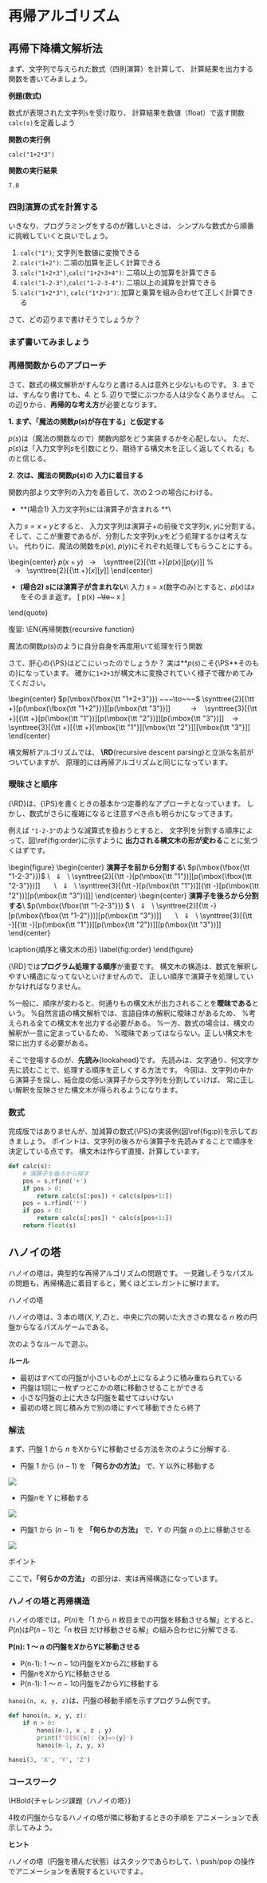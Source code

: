 # 再帰アルゴリズム

## 再帰下降構文解析法

まず、文字列で与えられた数式（四則演算）を計算して、
計算結果を出力する関数を書いてみましょう。

<div class="admonition tip">

**例題(数式)**

数式が表現された文字列`s`を受け取り、
計算結果を数値（float）で返す関数`calc(s)`を定義しよう

__関数の実行例__

```
calc("1+2*3")
```

__関数の実行結果__

```
7.0
```

</div>

### 四則演算の式を計算する

いきなり、プログラミングをするのが難しいときは、
シンプルな数式から順番に挑戦していくと良いでしょう。

1. `calc("1")`; 文字列を数値に変換できる
2. `calc("1+2")`: 二項の加算を正しく計算できる
3. `calc("1+2+3")`,`calc("1+2+3+4")`: 二項以上の加算を計算できる
4. `calc("1-2-3")`,`calc("1-2-3-4")`: 二項以上の減算を計算できる
5. `calc("1+2*3")`, `calc("1*2+3")`: 加算と乗算を組み合わせて正しく計算できる

さて、どの辺りまで書けそうでしょうか？

### まず書いてみましょう




### 再帰関数からのアプローチ

さて、数式の構文解析がすんなりと書ける人は意外と少ないものです。
3. までは、すんなり書けても、4. と 5. 辺りで壁にぶつかる人は少なくありません。
この辺りから、**再帰的な考え方**が必要となります。


**1. まず、「魔法の関数$p(s)$が存在する」と仮定する**

$p(s)$は（魔法の関数なので）関数内部をどう実装するかを心配しない。
ただ、$p(s)$は「入力文字列$s$を引数にとり、期待する構文木を正しく返してくれる」ものと信じる。

**2. 次は、魔法の関数$p(s)$の 入力に着目する**

関数内部より文字列の入力を着目して、次の２つの場合にわける。

* **(場合1) 入力文字列$s$には演算子が含まれる **\\

入力 $s=x+y$とすると、
入力文字列は演算子$+$の前後で文字列$x$, $y$に分割する。
そして、ここが重要であるが、分割した文字列$x$,$y$をどう処理するかは考えない。
代わりに、魔法の関数を$p(x)$, $p(y)$にそれぞれ処理してもらうことにする。

\begin{center}
$p(x+y)  ~~~\to~~~$
\synttree{2}[{\tt +}[$p(x)$][$p(y)$]]
% $~~~\to~~~$\synttree{2}[{\tt +}[$x$][$y$]]
\end{center}

* **(場合2) $s$には演算子が含まれない**\\
入力 $s=x$(数字のみ)とすると、$p(x)$は$x$をそのまま返す。
\[
p(x) ~~~\to~~~ x
\]

\end{quote}

<div class="alert alert-info">

復習: \EN{再帰関数{recursive function}

魔法の関数$p(s)$のように自分自身を再度用いて処理を行う関数
</div>

さて、肝心の{\PS}はどこにいったのでしょうか？
実は**$p(s)$こそ{\PS**そのもの}になっています。
確かに`1+2+3`が構文木に変換されていく様子で確かめてみてください。

\begin{center}
$p(\mbox{\fbox{\tt "1+2+3"}})  ~~~\to~~~$
\synttree{2}[{\tt +}[p(\mbox{\fbox{\tt "1+2"}})][p(\mbox{\tt "3"})]]　　$~~~\to~~~$
\synttree{3}[{\tt +}[{\tt +}[p(\mbox{\tt "1"})][p(\mbox{\tt "2"})]][p(\mbox{\tt "3"})]]
$~~~\to~~~$　\synttree{3}[{\tt +}[{\tt +}[\mbox{\tt "1"}][\mbox{\tt "2"}]][\mbox{\tt "3"}]]
\end{center}

構文解析アルゴリズムでは、
**\RD**{recursive descent parsing}と立派な名前がついていますが、
原理的には再帰アルゴリズムと同じになっています。

### 曖昧さと順序

{\RD}は、{\PS}を書くときの基本かつ定番的なアプローチとなっています。
しかし、数式がさらに複雑になると注意すべき点も明らかになってきます。

例えば `"1-2-3"`のような減算式を扱おうとすると、
文字列を分割する順序によって、図\ref{fig:order}に示すように
**出力される構文木の形が変わる**ことに気づくはずです。

\begin{figure}
\begin{center}
**演算子を前から分割する**\\
$p(\mbox{\fbox{\tt "1-2-3"}})$  \\$~~~\Downarrow~~~$\\
\synttree{2}[{\tt -}[p(\mbox{\tt "1"})][p(\mbox{\fbox{\tt "2-3"}})]]　　\\$~~~\Downarrow~~~$\\
\synttree{3}[{\tt -}[p(\mbox{\tt "1"})][{\tt -}[p(\mbox{\tt "2"})][p(\mbox{\tt "3"})]]]
\end{center}
\begin{center}
**演算子を後ろから分割する**\\
$p(\mbox{\fbox{\tt "1-2-3"}}) $ \\$~~~\Downarrow~~~$\\
\synttree{2}[{\tt -}[p(\mbox{\fbox{\tt "1-2"}})][p(\mbox{\tt "3"})]]　　\\$~~~\Downarrow~~~$\\
\synttree{3}[{\tt -}[{\tt -}[p(\mbox{\tt "1"})][p(\mbox{\tt "2"})]][p(\mbox{\tt "3"})]]
\end{center}

\caption{順序と構文木の形}
\label{fig:order}
\end{figure}

{\RD}では**プログラム処理する順序**が重要です。
構文木の構造は、数式を解釈しやすい構造になってないといけませんので、
正しい順序で演算子を処理していかなければなりません。

%一般に、順序が変わると、何通りもの構文木が出力されることを**曖昧である**という。
%自然言語の構文解析では、言語自体の解釈に曖昧さがあるため、
%考えられる全ての構文木を出力する必要がある。
%一方、数式の場合は、構文の解釈が一意に定まっているため、
%曖昧であってはならない。正しい構文木を常に出力する必要がある。

そこで登場するのが、**先読み**{lookahead}です。
先読みは、文字通り、何文字か先に読むことで、処理する順序を正しくする方法です。
今回は、文字列の中から演算子を探し、結合度の低い演算子から文字列を分割していけば、
常に正しい解釈を反映させた構文木が得られるようになります。

### 数式

完成版ではありませんが、加減算の数式{\PS}の実装例(図\ref{fig:p})を示しておきましょう。
ポイントは、文字列の後ろから演算子を先読みすることで順序を決定している点です。
構文木は作らず直接、計算しています。

```py
def calc(s):
    # 演算子を後ろから探す
    pos = s.rfind('+')
    if pos > 0:
        return calc(s[:pos]) + calc(s[pos+1:])
    pos = s.rfind('*')
    if pos > 0:
        return calc(s[:pos]) * calc(s[pos+1:])
    return float(s)
```

## ハノイの塔

ハノイの塔は，典型的な再帰アルゴリズムの問題です。
一見難しそうなパズルの問題も，再帰構造に着目すると，驚くほどエレガントに解けます。

<div class="admonition tip">
<div class="title">ハノイの塔</div>

ハノイの塔は、3 本の塔($X, Y, Z$)と、中央に穴の開いた大きさの異なる $n$ 枚の円盤からなるパズルゲームである。

次のようなルールで遊ぶ。

**ルール**
* 最初はすべての円盤が小さいものが上になるように積み重ねられている
* 円盤は1回に一枚ずつどこかの塔に移動させることができる
* 小さな円盤の上に大きな円盤を載せてはいけない
* 最初の塔と同じ積み方で別の塔にすべて移動できたら終了

</div>

### 解法

まず、円盤 $1$ から $n$ をXからYに移動させる方法を次のように分解する.

* 円盤 $1$ から $(n-1)$ を **「何らかの方法」** で、Y 以外に移動する


<img src='./images/hanoi1-fs8.png' align='center'/>


* 円盤$n$を Y に移動する

<img src='./images/hanoi2-fs8.png' align='center'/>


* 円盤$1$ から $(n-1)$ を **「何らかの方法」** で、Y の 円盤 $n$ の上に移動させる

<img src='./images/hanoi3-fs8.png' align='center'/>


<div class="admonition note alert alert-info">

ポイント

ここで，**「何らかの方法」** の部分は、実は再帰構造になっています。

</div>

### ハノイの塔と再帰構造

ハノイの塔では，$P(n)$を「$1$ から $n$ 枚目までの円盤を移動させる解」とすると、$P(n)$は$P(n-1)$と「$n$ 枚目 だけ移動させる解」の組み合わせに分解できる.

__P(n): 1 〜 $n$ の円盤を$X$から$Y$に移動させる__
* P(n-1): 1 〜 $n-1$の円盤を$X$から$Z$に移動する
* 円盤$n$を$X$から$Y$に移動させる
* P(n-1): 1 〜 $n-1$の円盤を$Z$から$Y$に移動する

`hanoi(n, x, y, z)`は、円盤の移動手順を示すプログラム例です。

```py
def hanoi(n, x, y, z):
    if n > 0:
        hanoi(n-1, x , z , y)
        print(f'DISC{n}: {x}=>{y}')
        hanoi(n-1, z, y, x)

hanoi(3, 'X', 'Y', 'Z')
```

### コースワーク

\HBold{チャレンジ課題（ハノイの塔）}

4枚の円盤からなるハノイの塔が隣に移動するときの手順を
アニメーションで表示してみよう。

<div class="alert alert-info">

__ヒント__

ハノイの塔（円盤を積んだ状態）はスタックであらわして、\\
push/pop の操作でアニメーションを表現するといいですよ。

</div>



